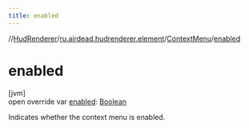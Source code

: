```yaml
---
title: enabled
---
```

//[HudRenderer](../../../index.html)/[ru.airdead.hudrenderer.element](../index.html)/[ContextMenu](index.html)/[enabled](enabled.html)



# enabled



[jvm]\
open override var [enabled](enabled.html): [Boolean](https://kotlinlang.org/api/latest/jvm/stdlib/kotlin/-boolean/index.html)



Indicates whether the context menu is enabled.




